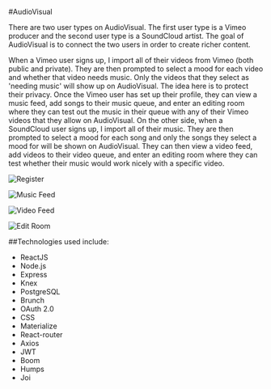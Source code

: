 #AudioVisual

There are two user types on AudioVisual. The first user type is a Vimeo producer and the second user type is a SoundCloud artist. The goal of AudioVisual is to connect the two users in order to create richer content.

When a Vimeo user signs up, I import all of their videos from Vimeo (both public and private). They are then prompted to select a mood for each video and whether that video needs music. Only the videos that they select as 'needing music' will show up on AudioVisual. The idea here is to protect their privacy. Once the Vimeo user has set up their profile, they can view a music feed, add songs to their music queue, and enter an editing room where they can test out the music in their queue with any of their Vimeo videos that they allow on AudioVisual. On the other side, when a SoundCloud user signs up, I import all of their music. They are then prompted to select a mood for each song and only the songs they select a mood for will be shown on AudioVisual. They can then view a video feed, add videos to their video queue, and enter an editing room where they can test whether their music would work nicely with a specific video. 

![Register](./READMEIMG/register.png?raw=true "Register")


![Music Feed](./READMEIMG/muscic-feed.png?raw=true "Music Feed")


![Video Feed](./READMEIMG/video-feed.png?raw=true "Video Feed")


![Edit Room](./READMEIMG/edit-room.png?raw=true "Edit Room")

##Technologies used include:

* ReactJS
* Node.js
* Express
* Knex
* PostgreSQL
* Brunch
* OAuth 2.0
* CSS
* Materialize
* React-router
* Axios
* JWT
* Boom
* Humps
* Joi
